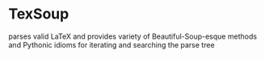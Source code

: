 # TexSoup
parses valid LaTeX and provides variety of Beautiful-Soup-esque methods and Pythonic idioms for iterating and searching the parse tree
